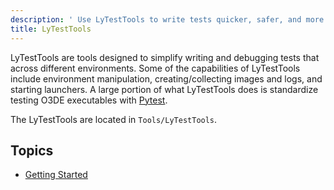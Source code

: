 ```yaml
---
description: ' Use LyTestTools to write tests quicker, safer, and more consistently. '
title: LyTestTools
---
```


LyTestTools are tools designed to simplify writing and debugging tests that across different environments. Some of the capabilities of LyTestTools include environment manipulation, creating/collecting images and logs, and starting launchers. A large portion of what LyTestTools does is standardize testing O3DE executables with [Pytest](https://docs.pytest.org/).

The LyTestTools are located in `Tools/LyTestTools`.

## Topics

+ [Getting Started](/docs/user-guide/testing/lytesttools/getting-started)
